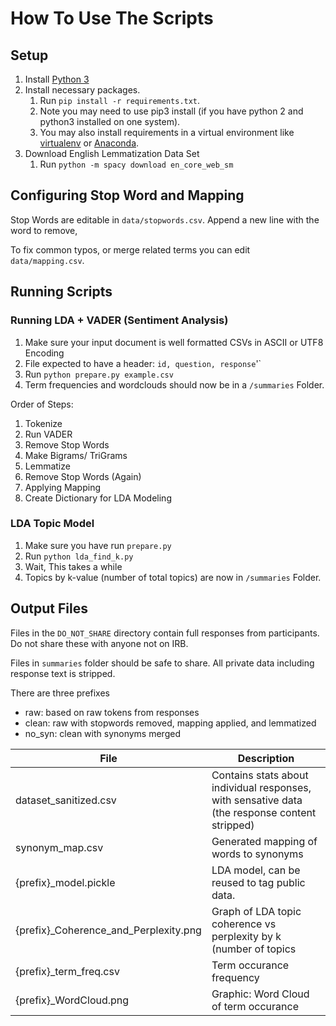 # How To Use The Scripts



## Setup
 1. Install [Python 3](https://www.python.org/downloads/)
 2. Install necessary packages. 
    1. Run `pip install -r requirements.txt`. 
    2. Note you may need to use pip3 install (if you have python 2 and python3 installed on one system).
    3. You may also install requirements in a virtual environment like [virtualenv](https://realpython.com/python-virtual-environments-a-primer/) or [Anaconda](https://www.anaconda.com/).
 3. Download English Lemmatization Data Set
    1. Run `python -m spacy download en_core_web_sm`

## Configuring Stop Word and Mapping
Stop Words are editable in `data/stopwords.csv`. Append a new line with the word to remove,

To fix common typos, or merge related terms you can edit `data/mapping.csv`.  

## Running Scripts

### Running LDA + VADER (Sentiment Analysis)
1. Make sure  your input document is well formatted CSVs in ASCII or UTF8 Encoding
2. File expected to have a header: `id, question, response`'`
3. Run `python prepare.py example.csv`
4. Term frequencies and wordclouds should now be in a `/summaries` Folder.

Order of Steps:
1. Tokenize
3. Run VADER
4. Remove Stop Words
5. Make Bigrams/ TriGrams
6. Lemmatize 
7. Remove Stop Words (Again)
8. Applying Mapping
9. Create Dictionary for LDA Modeling

### LDA Topic Model
1. Make sure you have run `prepare.py`
2. Run `python lda_find_k.py`
3. Wait, This takes a while
4. Topics by k-value (number of total topics) are now in `/summaries` Folder.



## Output Files

Files in the `DO_NOT_SHARE` directory contain full responses from participants. Do not share these with anyone not on IRB.

Files in `summaries` folder should be safe to share. All private data including response text is stripped.

 There are three prefixes
* raw: based on raw tokens from responses
* clean: raw with stopwords removed, mapping applied, and lemmatized
* no_syn: clean with synonyms merged

| File                                  | Description                                                                                    |
|---------------------------------------|------------------------------------------------------------------------------------------------|
| dataset_sanitized.csv                 | Contains stats about individual responses, with sensative data (the response content stripped) |
| synonym_map.csv                       | Generated mapping of words to synonyms                                                         |
| {prefix}_model.pickle                 | LDA model, can be reused to tag public data.                                                   |
| {prefix}_Coherence_and_Perplexity.png | Graph of LDA topic coherence vs perplexity by k (number of topics                              |
| {prefix}_term_freq.csv                | Term occurance frequency                                                                       |
| {prefix}_WordCloud.png                | Graphic: Word Cloud of term occurance                                                          |
